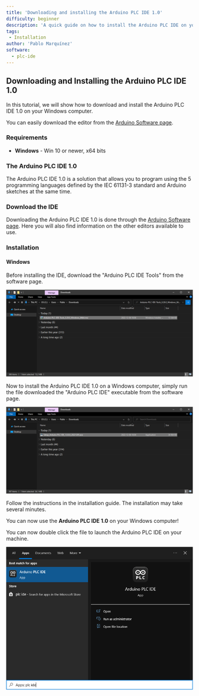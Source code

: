 ```yaml
---
title: 'Downloading and installing the Arduino PLC IDE 1.0'
difficulty: beginner
description: 'A quick guide on how to install the Arduino PLC IDE on your Windows system.'
tags:
 - Installation
author: 'Pablo Marquínez'
software:
  - plc-ide
---
```


## Downloading and Installing the Arduino PLC IDE 1.0

In this tutorial, we will show how to download and install the Arduino PLC IDE 1.0 on your Windows computer.

You can easily download the editor from the [Arduino Software page](https://www.arduino.cc/en/software#arduino-plc-ide).

### Requirements

- **Windows** - Win 10 or newer, x64 bits

### The Arduino PLC IDE 1.0

The Arduino PLC IDE 1.0 is a solution that allows you to program using the 5 programming languages defined by the IEC 61131-3 standard and Arduino sketches at the same time.

### Download the IDE

Downloading the Arduino PLC IDE 1.0 is done through the [Arduino Software page](https://www.arduino.cc/en/software). Here you will also find information on the other editors available to use. 

### Installation

#### Windows

Before installing the IDE, download the "Arduino PLC IDE Tools" from the software page.

![Arduino PLC IDE Tools executable](assets/plc-ide-tools-executable.png)

Now to install the Arduino PLC IDE 1.0 on a Windows computer, simply run the file downloaded the "Arduino PLC IDE" executable from the software page.

![Running the installation file.](assets/plc-ide-executable.png)

Follow the instructions in the installation guide. The installation may take several minutes.

You can now use the **Arduino PLC IDE 1.0** on your Windows computer!

You can now double click the file to launch the Arduino PLC IDE on your machine.

![Installed Arduino PLC IDE](assets/plc-ide-windows.png)